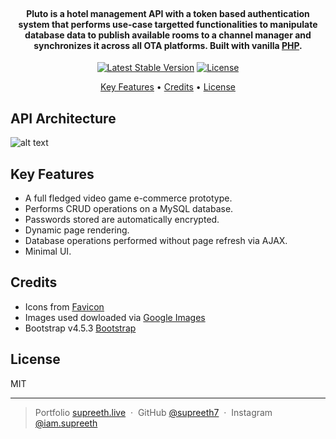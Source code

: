 <h1 align="center">
  <br>
  <a href="https://y91l7q.ch.files.1drv.com/y4pZOiC3AgLeJwUL4nEvPiVN02bINZI3kmrcGxyUoaqB3P-ro-ljNBGem7PQ9z4RweCB3jz6sTrzfza0fcsiAWzMLzUON1A1YNS0jtS4hxYJo0Gdqw422Kcc1Nt_W3P1z3j8zAR_C_ujUd9YpYuwfayoiLP5wXCD6RCsONyShNRpxGGxXdy0Jy96R5vb-QAxWKRD5lRxvXoxLNzZCnM4paHNw/Pluto.png?psid=1" alt="Pluto"></a>
</h1>

<h4 align="center">Pluto is a hotel management API with a token based authentication system that performs use-case targetted functionalities to manipulate database data to publish available rooms to a channel manager and synchronizes it across all OTA platforms. Built with vanilla <a href="https://www.php.net/" target="_blank">PHP</a>.</h4>

<div align="center">

[![Latest Stable Version](https://poser.pugx.org/phpunit/phpunit/v)](//packagist.org/packages/phpunit/phpunit)
[![License](https://poser.pugx.org/phpunit/phpunit/license)](//packagist.org/packages/phpunit/phpunit)

</div>

<p align="center">
  <a href="#key-features">Key Features</a> •
  <a href="#credits">Credits</a> •
  <a href="#license">License</a>
</p>

## API Architecture

![alt text](https://y91l7q.ch.files.1drv.com/y4pZOiC3AgLeJwUL4nEvPiVN02bINZI3kmrcGxyUoaqB3P-ro-ljNBGem7PQ9z4RweCB3jz6sTrzfza0fcsiAWzMLzUON1A1YNS0jtS4hxYJo0Gdqw422Kcc1Nt_W3P1z3j8zAR_C_ujUd9YpYuwfayoiLP5wXCD6RCsONyShNRpxGGxXdy0Jy96R5vb-QAxWKRD5lRxvXoxLNzZCnM4paHNw/Pluto.png?psid=1)

## Key Features
* A full fledged video game e-commerce prototype.
* Performs CRUD operations on a MySQL database.
* Passwords stored are automatically encrypted.
* Dynamic page rendering.
* Database operations performed without page refresh via AJAX.
* Minimal UI.


## Credits

* Icons from [Favicon](https://favicon.io/)
* Images used dowloaded via [Google Images](https://www.google.com/imghp?hl=en)
* Bootstrap v4.5.3 [Bootstrap](https://getbootstrap.com/docs/4.5/getting-started/introduction/)

## License

MIT

---

> Portfolio [supreeth.live](https://devfolio.co/@supreeth7700) &nbsp;&middot;&nbsp;
> GitHub [@supreeth7](https://github.com/supreeth7) &nbsp;&middot;&nbsp;
> Instagram [@iam.supreeth](https://www.instagram.com/iam.supreeth)
